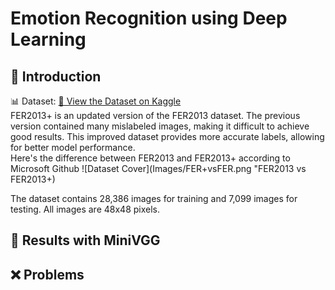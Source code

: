 # Emotion Recognition using Deep Learning
## 📖 Introduction

📊 Dataset: [🔗 View the Dataset on Kaggle](https://www.kaggle.com/datasets/subhaditya/fer2013plus/data)<br>
FER2013+ is an updated version of the FER2013 dataset. The previous version contained many mislabeled images, making it difficult to achieve good results. This improved dataset provides more accurate labels, allowing for better model performance.<br>
Here's the difference between FER2013 and FER2013+ according to Microsoft Github
![Dataset Cover](Images/FER+vsFER.png "FER2013 vs FER2013+) 

The dataset contains 28,386 images for training and 7,099 images for testing. All images are 48x48 pixels.

## 🧠 Results with MiniVGG

## ❌ Problems
